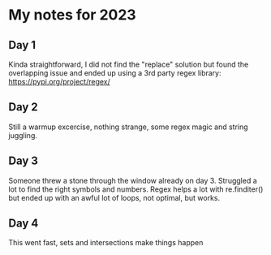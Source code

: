 # My notes for 2023

## Day 1
Kinda straightforward, I did not find the "replace" solution but found the overlapping issue and ended up using a 3rd party regex library: https://pypi.org/project/regex/

## Day 2
Still a warmup excercise, nothing strange, some regex magic and string juggling.

## Day 3
Someone threw a stone through the window already on day 3.
Struggled a lot to find the right symbols and numbers. Regex helps a lot with re.finditer() but ended up with an awful lot of loops, not optimal, but works.

## Day 4
This went fast, sets and intersections make things happen